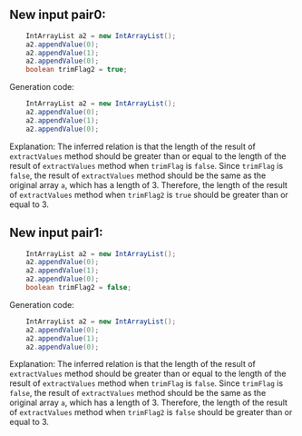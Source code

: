 ## New input pair0:
```java
    IntArrayList a2 = new IntArrayList();
    a2.appendValue(0);
    a2.appendValue(1);
    a2.appendValue(0);
    boolean trimFlag2 = true;
```
Generation code:
```java
    IntArrayList a2 = new IntArrayList();
    a2.appendValue(0);
    a2.appendValue(1);
    a2.appendValue(0);
```
Explanation: The inferred relation is that the length of the result of `extractValues` method should be greater than or equal to the length of the result of `extractValues` method when `trimFlag` is `false`. Since `trimFlag` is `false`, the result of `extractValues` method should be the same as the original array `a`, which has a length of 3. Therefore, the length of the result of `extractValues` method when `trimFlag2` is `true` should be greater than or equal to 3.

## New input pair1:
```java
    IntArrayList a2 = new IntArrayList();
    a2.appendValue(0);
    a2.appendValue(1);
    a2.appendValue(0);
    boolean trimFlag2 = false;
```
Generation code:
```java
    IntArrayList a2 = new IntArrayList();
    a2.appendValue(0);
    a2.appendValue(1);
    a2.appendValue(0);
```
Explanation: The inferred relation is that the length of the result of `extractValues` method should be greater than or equal to the length of the result of `extractValues` method when `trimFlag` is `false`. Since `trimFlag` is `false`, the result of `extractValues` method should be the same as the original array `a`, which has a length of 3. Therefore, the length of the result of `extractValues` method when `trimFlag2` is `false` should be greater than or equal to 3.
